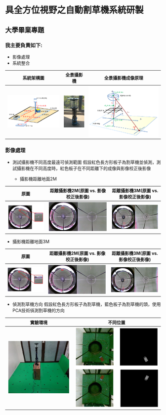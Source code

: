 # 具全方位視野之自動割草機系統研製
## 大學畢業專題
### 我主要負責如下:
  * 影像處理
  * 系統整合


| 系統架構圖 | 全景攝影機 | 全景攝影機成像原理 |
|:-------:|:-----:|:------:|
|  ![智慧型自動割草系統架構](https://github.com/capcat0515/omniCamaraDetect/blob/omniCamara/images/system_structure.png)  |  ![全景攝影機](https://github.com/capcat0515/omniCamaraDetect/blob/omniCamara/images/omniCamara.png)  |  ![全景攝影機成像原理](https://github.com/capcat0515/omniCamaraDetect/blob/omniCamara/images/omniCamaraToImage.png) |

### 影像處理
* 測試攝影機不同高度最遠可偵測範圍
假設紅色長方形板子為割草機並偵測，測試攝影機在不同高度時，紅色板子在不同距離下的成像與影像校正後影像

  * 攝影機距離地面2M

| 原圖 | 距離攝影機2M(原圖 vs. 影像校正後影像) | 距離攝影機3M(原圖 vs. 影像校正後影像) |
|:-------:|:-----:|:------:|
|  ![](https://github.com/capcat0515/omniCamaraDetect/blob/omniCamara/images/10m_O.png)  |  ![](https://github.com/capcat0515/omniCamaraDetect/blob/omniCamara/images/10m_2h.png)  |  ![](https://github.com/capcat0515/omniCamaraDetect/blob/omniCamara/images/10m_3h.png)  |

  * 攝影機距離地面3M

| 原圖 | 距離攝影機2M(原圖 vs. 影像校正後影像) | 距離攝影機3M(原圖 vs. 影像校正後影像) |
|:-------:|:-----:|:------:|
|  ![](https://github.com/capcat0515/omniCamaraDetect/blob/omniCamara/images/20m_O.png)  |  ![](https://github.com/capcat0515/omniCamaraDetect/blob/omniCamara/images/20m_2h.png)  |  ![](https://github.com/capcat0515/omniCamaraDetect/blob/omniCamara/images/20m_3h.png)  |



* 偵測割草機方向
假設紅色長方形板子為割草機，藍色板子為割草機的頭，使用PCA技術偵測割草機的方向

| 實驗環境 | 不同位置 |
|:-------:|:-----:|
|  ![](https://github.com/capcat0515/omniCamaraDetect/blob/omniCamara/images/testEnvironment.png)  |  ![](https://github.com/capcat0515/omniCamaraDetect/blob/omniCamara/images/PCA.png)  |
